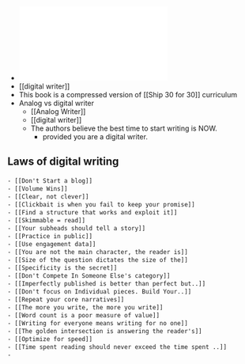 - ![61bba26a555934e6ee95d4d4_the-22-laws-of-digital-writing.pdf](../assets/61bba26a555934e6ee95d4d4_the-22-laws-of-digital-writing_1639722277783_0.pdf)
- [[digital writer]]
- This book is a compressed version of [[Ship 30 for 30]] curriculum
- Analog vs digital writer
	- [[Analog Writer]]
	- [[digital writer]]
	- The authors believe the best time to start writing is NOW.
		- provided you are a digital writer.
## Laws of digital writing
	- [[Don't Start a blog]]
	- [[Volume Wins]]
	- [[Clear, not clever]]
	- [[Clickbait is when you fail to keep your promise]]
	- [[Find a structure that works and exploit it]]
	- [[Skimmable = read]]
	- [[Your subheads should tell a story]]
	- [[Practice in public]]
	- [[Use engagement data]]
	- [[You are not the main character, the reader is]]
	- [[Size of the question dictates the size of the]]
	- [[Specificity is the secret]]
	- [[Don't Compete In Someone Else's category]]
	- [[Imperfectly published is better than perfect but..]]
	- [[Don't focus on Individual pieces. Build Your..]]
	- [[Repeat your core narratives]]
	- [[The more you write, the more you write]]
	- [[Word count is a poor measure of value]]
	- [[Writing for everyone means writing for no one]]
	- [[The golden intersection is answering the reader's]]
	- [[Optimize for speed]]
	- [[Time spent reading should never exceed the time spent ..]]
	-
